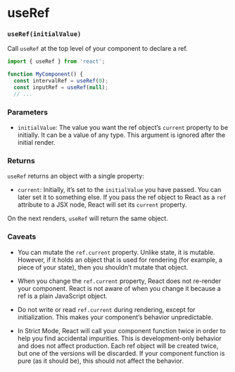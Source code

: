 # useRef

### `useRef(initialValue)`

Call `useRef` at the top level of your component to declare a ref.

``` js
import { useRef } from 'react';

function MyComponent() {
  const intervalRef = useRef(0);
  const inputRef = useRef(null);
  // ...
```

### Parameters

* `initialValue`: The value you want the ref object’s `current` property to be initially. It can be a value of any type. This argument is ignored after the initial render.

### Returns

`useRef` returns an object with a single property:

* `current`: Initially, it’s set to the `initialValue` you have passed. You can later set it to something else. If you pass the ref object to React as a `ref` attribute to a JSX node, React will set its `current` property.

On the next renders, `useRef` will return the same object.

### Caveats

* You can mutate the `ref.current` property. Unlike state, it is mutable. However, if it holds an object that is used for rendering (for example, a piece of your state), then you shouldn’t mutate that object.

* When you change the `ref.current` property, React does not re-render your component. React is not aware of when you change it because a ref is a plain JavaScript object.

* Do not write or read `ref.current` during rendering, except for initialization. This makes your component’s behavior unpredictable.

* In Strict Mode, React will call your component function twice in order to help you find accidental impurities. This is development-only behavior and does not affect production. Each ref object will be created twice, but one of the versions will be discarded. If your component function is pure (as it should be), this should not affect the behavior.
